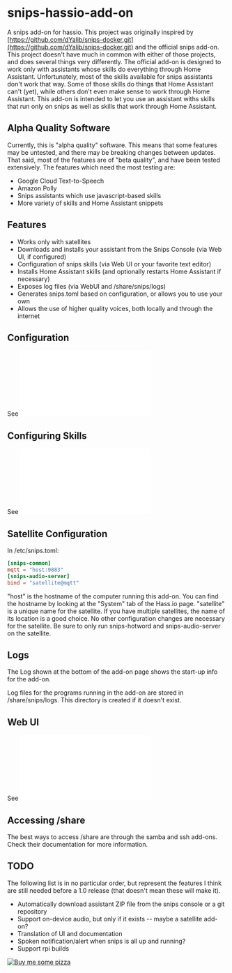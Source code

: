 # snips-hassio-add-on
A snips add-on for hassio.  This project was originally inspired by
[https://github.com/dYalib/snips-docker.git](https://github.com/dYalib/snips-docker.git)
and the official snips add-on.  This project doesn't have much in common
with either of those projects, and does several things very differently.
The official add-on is designed to work only with assistants whose skills do
everything through Home Assistant.  Unfortunately, most of the skills
available for snips assistants don't work that way.  Some of those skills do
things that Home Assistant can't (yet), while others don't even make sense
to work through Home Assistant.  This add-on is intended to let you use an
assistant withs skills that run only on snips as well as skills that work
through Home Assistant.

## Alpha Quality Software
Currently, this is "alpha quality" software.  This means that some features
may be untested, and there may be breaking changes between updates.
That said, most of the features are of "beta quality", and have been tested
extensively.  The features which need the most testing are:

- Google Cloud Text-to-Speech
- Amazon Polly
- Snips assistants which use javascript-based skills
- More variety of skills and Home Assistant snippets

## Features
- Works only with satellites
- Downloads and installs your assistant from the Snips Console (via Web UI, if configured)
- Configuration of snips skills (via Web UI or your favorite text editor)
- Installs Home Assistant skills (and optionally restarts Home Assistant if necessary)
- Exposes log files (via WebUI and /share/snips/logs)
- Generates snips.toml based on configuration, or allows you to use your own
- Allows the use of higher quality voices, both locally and through the internet

## Configuration
See ![Add-on Configuration](/snips-base/Add-onConfiguration.md)

## Configuring Skills
See ![Snips Configuration](/snips-base/SnipsConfiguration.md)

## Satellite Configuration
In /etc/snips.toml:
```toml
[snips-common]
mqtt = "host:9883"
[snips-audio-server]
bind = "satellite@mqtt"
```
"host" is the hostname of the computer running this add-on.  You can find
the hostname by looking at the "System" tab of the Hass.io page.
"satellite" is a unique name for the satellite.  If you have multiple
satellites, the name of its location is a good choice.  No other
configuration changes are necessary for the satellite.  Be sure to only run
snips-hotword and snips-audio-server on the satellite.

## Logs
The Log shown at the bottom of the add-on page shows the start-up info for
the add-on.

Log files for the programs running in the add-on are stored in
/share/snips/logs.  This directory is created if it doesn't exist.
 
## Web UI
See ![Web UI](/snips-base/WebUI.md)

## Accessing /share
The best ways to access /share are through the samba and ssh add-ons.  Check
their documentation for more information.

## TODO
The following list is in no particular order, but represent the features I
think are still needed before a 1.0 release (that doesn't mean these will
make it).

- Automatically download assistant ZIP file from the snips console or a git repository
- Support on-device audio, but only if it exists -- maybe a satellite add-on?
- Translation of UI and documentation
- Spoken notification/alert when snips is all up and running?
- Support rpi builds

[![Buy me some pizza](https://www.buymeacoffee.com/assets/img/custom_images/orange_img.png)](https://www.buymeacoffee.com/qpunYPZx5)
